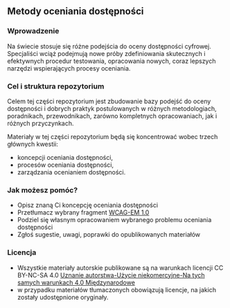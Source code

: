 ## Metody oceniania dostępności

### Wprowadzenie
Na świecie stosuje się różne podejścia do oceny dostępności cyfrowej. Specjaliści wciąż podejmują nowe próby zdefiniowania skutecznych i efektywnych procedur testowania, opracowania nowych, coraz lepszych narzędzi wspierających procesy oceniania.  

### Cel i struktura repozytorium
Celem tej części repozytorium jest zbudowanie bazy podejść do oceny dostępności i dobrych praktyk postulowanych w różnych metodologiach, poradnikach, przewodnikach, zarówno kompletnych opracowaniach, jak i różnych przyczynkach.

Materiały w tej części repozytorium będą się koncentrować wobec trzech głównych kwestii:
- koncepcji oceniania dostępności,
- procesów oceniania dostępności,
- zarządzania ocenianiem dostępności.

### Jak możesz pomóc?
- Opisz znaną Ci koncepcję oceniania dostępności
- Przetłumacz wybrany fragment [WCAG-EM 1.0](https://www.w3.org/TR/WCAG-EM/)
- Podziel się własnym opracowaniem wybranego problemu oceniania dostępności
- Zgłoś sugestie, uwagi, poprawki do opublikowanych materiałów

### Licencja
- Wszystkie materiały autorskie publikowane są na warunkach licencji CC BY-NC-SA 4.0
[Uznanie autorstwa-Użycie niekomercyjne-Na tych samych warunkach 4.0 Międzynarodowe](https://creativecommons.org/licenses/by-nc-sa/4.0/deed.pl) 
- w przypadku materiałów tłumaczonych obowiązują licencje, na jakich zostały udostępnione oryginały. 
